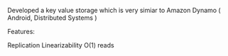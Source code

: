 Developed a key value storage which is very simiar to Amazon Dynamo ( Android, Distributed Systems )

Features:

Replication
Linearizability
O(1) reads
